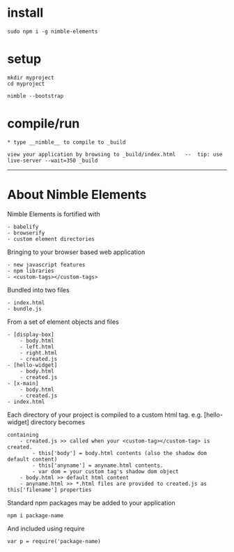# install

	sudo npm i -g nimble-elements


# setup

	mkdir myproject
	cd myproject

	nimble --bootstrap


# compile/run

	* type __nimble__ to compile to _build

	view your application by browsing to _build/index.html   --  tip: use live-server --wait=350 _build



------------------------------------------
# About Nimble Elements

Nimble Elements is fortified with

	- babelify
	- browserify
	- custom element directories


Bringing to your browser based web application

	- new javascript features 
	- npm libraries
	- <custom-tags></custom-tags>


Bundled into two files

	- index.html
	- bundle.js


From a set of element objects and files

	- [display-box]
		- body.html
		- left.html
		- right.html
		- created.js
	- [hello-widget]
		- body.html
		- created.js
	- [x-main]
		- body.html
		- created.js
	- index.html


Each directory of your project is compiled to a custom html tag.  e.g. [hello-widget] directory becomes <hello-widget></hello-widget>

	containing
		- created.js >> called when your <custom-tag></custom-tag> is created.
			- this['body'] = body.html contents (also the shadow dom default content)
			- this['anyname'] = anyname.html contents.
			- var dom = your custom tag's shadow dom object
		- body.html >> default html content
		- anyname.html >> *.html files are provided to created.js as this['filename'] properties


Standard npm packages may be added to your application

	npm i package-name

	
And included using require

	var p = require('package-name)


